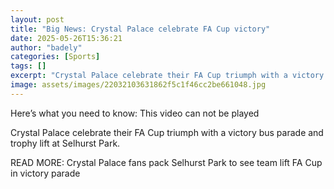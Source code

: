 ```yaml
---
layout: post
title: "Big News: Crystal Palace celebrate FA Cup victory"
date: 2025-05-26T15:36:21
author: "badely"
categories: [Sports]
tags: []
excerpt: "Crystal Palace celebrate their FA Cup triumph with a victory bus parade and trophy lift at Selhurst Park."
image: assets/images/22032103631862f5c1f46cc2be661048.jpg
---
```


Here’s what you need to know: This video can not be played

Crystal Palace celebrate their FA Cup triumph with a victory bus parade and trophy lift at Selhurst Park. 

READ MORE: Crystal Palace fans pack Selhurst Park to see team lift FA Cup in victory parade

